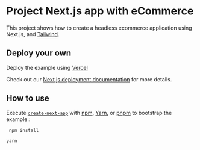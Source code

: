 # Project Next.js app with eCommerce

This project shows how to create a headless ecommerce application using Next.js, and [Tailwind](https://tailwindcss.com).

## Deploy your own

Deploy the example using [Vercel](https://vercel.com)

Check out our [Next.js deployment documentation](https://nextjs.org/docs/deployment) for more details.

## How to use

Execute [`create-next-app`](https://github.com/vercel/next.js/tree/canary/packages/create-next-app) with [npm](https://docs.npmjs.com/cli/init), [Yarn](https://yarnpkg.com/lang/en/docs/cli/create/), or [pnpm](https://pnpm.io) to bootstrap the example::

```bash
 npm install
```

```bash
yarn
```